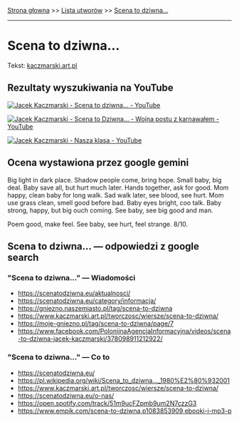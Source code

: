 [Strona głowna](../index.md) >> [Lista utworów](../list.md) >> [Scena to dziwna…](539.md)

---

# Scena to dziwna…

Tekst: [kaczmarski.art.pl](https://www.kaczmarski.art.pl/tworczosc/wiersze/scena-to-dziwna/)

## Rezultaty wyszukiwania na YouTube

[![Jacek Kaczmarski - Scena to dziwna... - YouTube](http://img.youtube.com/vi/N8zz6tSXwN0/0.jpg)](https://www.youtube.com/watch?v=N8zz6tSXwN0 "Jacek Kaczmarski - Scena to dziwna... - YouTube")

[![Jacek Kaczmarski - Scena to Dziwna... - Wojna postu z karnawałem - YouTube](http://img.youtube.com/vi/9p2VEg2nHx4/0.jpg)](https://www.youtube.com/watch?v=9p2VEg2nHx4 "Jacek Kaczmarski - Scena to Dziwna... - Wojna postu z karnawałem - YouTube")

[![Jacek Kaczmarski - Nasza klasa - YouTube](http://img.youtube.com/vi/NTNcxGVgn9I/0.jpg)](https://www.youtube.com/watch?v=NTNcxGVgn9I "Jacek Kaczmarski - Nasza klasa - YouTube")

## Ocena wystawiona przez google gemini

Big light in dark place. Shadow people come, bring hope. Small baby, big deal. Baby save all, but hurt much later. Hands together, ask for good. Mom happy, clean baby for long walk. Sad walk later, see blood, see hurt. Mom use grass clean, smell good before bad. Baby eyes bright, coo talk. Baby strong, happy, but big ouch coming. See baby, see big good and man. 

Poem good, make feel. See baby, see hurt, feel strange. 8/10. 


## Scena to dziwna… — odpowiedzi z google search

### "Scena to dziwna…" — Wiadomości

 - <https://scenatodziwna.eu/aktualnosci/>
 - <https://scenatodziwna.eu/category/informacja/>
 - <https://gniezno.naszemiasto.pl/tag/scena-to-dziwna>
 - <https://www.kaczmarski.art.pl/tworczosc/wiersze/scena-to-dziwna/>
 - <https://moje-gniezno.pl/tag/scena-to-dziwna/page/7>
 - <https://www.facebook.com/PolonijnaAgencjaInformacyjna/videos/scena-to-dziwna-jacek-kaczmarski/378098911212922/>

### "Scena to dziwna…" — Co to

 - <https://scenatodziwna.eu/>
 - <https://pl.wikipedia.org/wiki/Scena_to_dziwna..._1980%E2%80%932001>
 - <https://www.kaczmarski.art.pl/tworczosc/wiersze/scena-to-dziwna/>
 - <https://scenatodziwna.eu/o-nas/>
 - <https://open.spotify.com/track/51m9ucFZpmb9um2N7czzG3>
 - <https://www.empik.com/scena-to-dziwna,p1083853909,ebooki-i-mp3-p>

